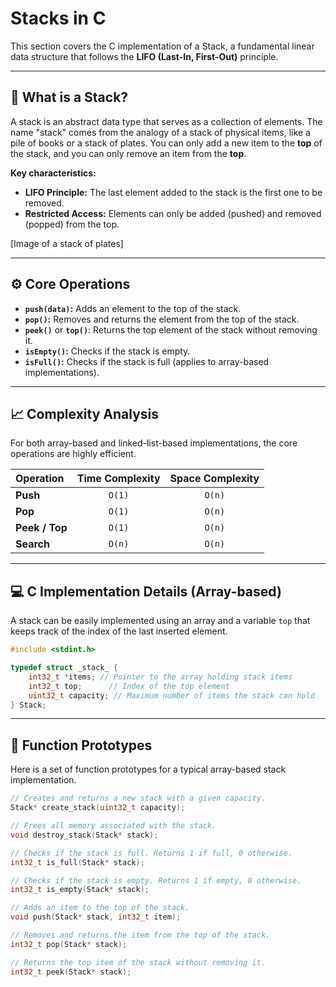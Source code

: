# Stacks in C

This section covers the C implementation of a Stack, a fundamental linear data structure that follows the **LIFO (Last-In, First-Out)** principle.

---

## 🤔 What is a Stack?

A stack is an abstract data type that serves as a collection of elements. The name "stack" comes from the analogy of a stack of physical items, like a pile of books or a stack of plates. You can only add a new item to the **top** of the stack, and you can only remove an item from the **top**.

**Key characteristics:**
* **LIFO Principle:** The last element added to the stack is the first one to be removed.
* **Restricted Access:** Elements can only be added (pushed) and removed (popped) from the top.

[Image of a stack of plates]

---

## ⚙️ Core Operations

* **`push(data)`:** Adds an element to the top of the stack.
* **`pop()`:** Removes and returns the element from the top of the stack.
* **`peek()`** or **`top()`**: Returns the top element of the stack without removing it.
* **`isEmpty()`:** Checks if the stack is empty.
* **`isFull()`:** Checks if the stack is full (applies to array-based implementations).

---

## 📈 Complexity Analysis

For both array-based and linked-list-based implementations, the core operations are highly efficient.

| Operation | Time Complexity | Space Complexity |
| :--- | :---: | :---: |
| **Push** | `O(1)` | `O(n)` |
| **Pop** | `O(1)` | `O(n)` |
| **Peek / Top** | `O(1)` | `O(n)` |
| **Search** | `O(n)` | `O(n)` |

---

## 💻 C Implementation Details (Array-based)

A stack can be easily implemented using an array and a variable `top` that keeps track of the index of the last inserted element.

```c
#include <stdint.h>

typedef struct _stack_ {
    int32_t *items; // Pointer to the array holding stack items
    int32_t top;      // Index of the top element
    uint32_t capacity; // Maximum number of items the stack can hold
} Stack;
```

---

## 🚀 Function Prototypes

Here is a set of function prototypes for a typical array-based stack implementation.

```c
// Creates and returns a new stack with a given capacity.
Stack* create_stack(uint32_t capacity);

// Frees all memory associated with the stack.
void destroy_stack(Stack* stack);

// Checks if the stack is full. Returns 1 if full, 0 otherwise.
int32_t is_full(Stack* stack);

// Checks if the stack is empty. Returns 1 if empty, 0 otherwise.
int32_t is_empty(Stack* stack);

// Adds an item to the top of the stack.
void push(Stack* stack, int32_t item);

// Removes and returns the item from the top of the stack.
int32_t pop(Stack* stack);

// Returns the top item of the stack without removing it.
int32_t peek(Stack* stack);
```
